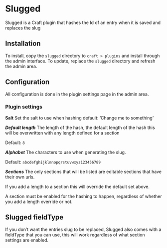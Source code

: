 # Slugged 
Slugged is a Craft plugin that hashes the Id of an entry when it is saved and replaces the slug 

## Installation 
To install, copy the `slugged` directory to `craft > plugins` and install through the admin interface. To update, replace the `slugged` directory and refresh the admin area. 

## Configuration 
All configuration is done in the plugin settings page in the admin area. 

### Plugin settings 

**Salt**
Set the salt to use when hashing
default: ‘Change me to something’

***Default length*** 
The length of the hash, the default length of the hash this will be overwritten with any length defined for a section 

Default: `8`

***Alphabet*** 
The characters to use when generating the slug. 

Default: `abcdefghijklmnopqrstuvwxyz123456789`

***Sections*** 
The only sections that will be listed are editable sections that have their own urls. 

If you add a length to a section this will override the default set above. 

A section must be enabled for the hashing to happen, regardless of whether you add a length override or not. 

## Slugged fieldType
If you don’t want the entries slug to be replaced, Slugged also comes with a fieldType that you can use, this will work regardless of what section settings are enabled.

 
